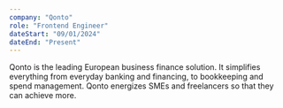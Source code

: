 ```yaml
---
company: "Qonto"
role: "Frontend Engineer"
dateStart: "09/01/2024"
dateEnd: "Present"
---
```


Qonto is the leading European business finance solution. It simplifies everything from everyday banking and financing, to bookkeeping and spend management. Qonto energizes SMEs and freelancers so that they can achieve more.
